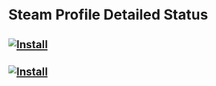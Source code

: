 # Steam Profile Detailed Status

## [![Install](https://i.imgur.com/hKHfyWz.png)](https://github.com/Asacodes/steam-profile-detailed-status/raw/refs/heads/master/SteamProfileDetailedStatus.user.js)

## [![Install](https://i.imgur.com/hKHfyWz.png)](https://raw.githubusercontent.com/DoctorMcKay/steam-profile-detailed-status/master/SteamProfileDetailedStatus.user.js)
